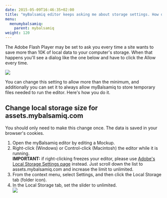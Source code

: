 ```yaml
---
date: 2015-05-09T16:46:35+02:00
title: "myBalsamiq editor keeps asking me about storage settings. How do I stop the alert from appearing?"
menu:
  menumybalsamiq:
    parent: mybalsamiq
weight: 120
---
```


The Adobe Flash Player may be set to ask you every time a site wants to save more than 10K of local data to your computer's storage. When that happens you'll see a dialog like the one below and have to click the Allow every time.

![](http://media.balsamiq.com/img/support/prodfaqs/flash-local-storage.png)

You can change this setting to allow more than the minimum, and additionally you can set it to always allow myBalsamiq to store temporary files needed to run the editor. Here's how you do it.

## Change local storage size for assets.mybalsamiq.com

You should only need to make this change once. The data is saved in your browser's cookies.

1.  Open the myBalsamiq editor by editing a Mockup.
2.  Right-click (Windows) or Control-click (Macintosh) the editor while it is running.  
    **IMPORTANT:** if right-clicking freezes your editor, please use [Adobe's Local Storage Settings page](http://www.macromedia.com/support/documentation/en/flashplayer/help/settings_manager07.html) instead. Just scroll down the list to assets.mybalsamiq.com and increase the limit to unlimited.
3.  From the context menu, select Settings, and then click the Local Storage tab (folder icon).
4.  In the Local Storage tab, set the slider to unlimited.  
    ![](http://media.balsamiq.com/img/support/prodfaqs/flash-local-storage.png)

